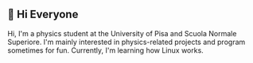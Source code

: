 <h2> 👋 Hi Everyone </h2>

<!---
Edoardo1000/Edoardo1000 is a ✨ special ✨ repository because its `README.md` (this file) appears on your GitHub profile.
You can click the Preview link to take a look at your changes.
--->
Hi, I'm a physics student at the University of Pisa and Scuola Normale Superiore.
I'm mainly interested in physics-related projects and program sometimes for fun. Currently, I'm learning how Linux works.
